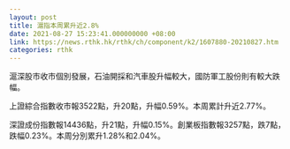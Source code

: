 ```yaml
---
layout: post
title: 滬指本周累升近2.8%
date: 2021-08-27 15:23:41.000000000 +08:00
link: https://news.rthk.hk/rthk/ch/component/k2/1607880-20210827.htm
categories: rthk
---
```


滬深股市收市個別發展，石油開採和汽車股升幅較大，國防軍工股份則有較大跌幅。

上證綜合指數收市報3522點，升20點，升幅0.59%。本周累計升近2.77%。

深證成份指數報14436點，升21點，升幅0.15%。創業板指數報3257點，跌7點，跌幅0.23%。本周分別累升1.28%和2.04%。

